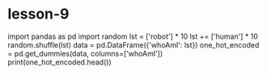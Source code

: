 # lesson-9
import pandas as pd import random  lst = ['robot'] * 10 lst += ['human'] * 10 random.shuffle(lst)  data = pd.DataFrame({'whoAmI': lst})  one_hot_encoded = pd.get_dummies(data, columns=['whoAmI'])  print(one_hot_encoded.head())
